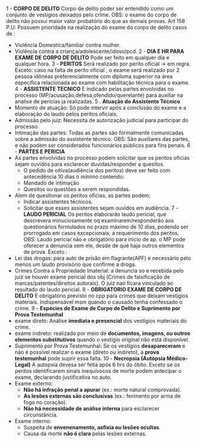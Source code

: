 1 - **CORPO DE DELITO**
Corpo de delito poder ser entendido como um conjunto de vestígios deixados pelo crime.
OBS: o exame do corpo de delito não possui maior valor probatório do que as demais provas.
Art 158 P.U: Possuem prioridade na realização do exame do corpo de delito casos de :
- Violência Domestica/familiar contra mulher.
- Violência contra a criança/adolescente/idoso/pcd.
2 - **DIA E HR PARA EXAME DE CORPO DE DELITO**
Pode ser feito em qualquer dia e qualquer hora.
3 - **PERITOS**
Será realizado por perito oficial -> em regra. Exceto: caso na falta de perito oficial , o exame será realizado por 2 pessoa idôneas preferencialmente com diploma superior na área específica relacionada ao exame com habilitação técnica para o exame.
4 - **ASSISTENTE TECNICO**
E indicado pelas partes envolvidas no processo (MP/acusação,defesa,ofendido/querelante) para auxiliar na analise de pericias ja realizadas.
5 . **Atuação do Assistente Técnico**
- Momento de atuação: Só pode intervir após a conclusão do exame e a elaboração do laudo pelos peritos oficiais.
- Admissão pelo juiz: Necessita de autorização judicial para participar do processo.
- Intimação das partes: Todas as partes são formalmente comunicadas sobre a admissão do assistente técnico.
OBS: São auxiliares das partes, e não podem ser considerados funcionários públicos para fins penais.
6 - **PARTES E PERICIA**
- As partes envolvidas no processo podem solicitar que os peritos oficias sejam ouvidos para esclarecer duvidas/responder a quesitos.
	- O pedido de oitiva(audiência dos peritos) deve ser feito com antecedência 10 dias o mínimo contendo:
	- Mandado de intimação
	- Quesitos ou questões a serem respondidas.
- Alem de questionar os peritos oficias, as partes podem;
	- Indicar assistentes técnicos.
	- Solicitar que esses assistentes sejam ouvidos em audiência.
7 - **LAUDO PERICIAL**
Os peritos elaborarão laudo pericial, que descrevera minuciosamente oq examinarem/responderão aos questionários formulados no prazo máximo de 10 dias, podendo ser prorrogado em casos excepcionais, a requerimento dos peritos.
OBS: Laudo pericial não e obrigatório para inicio de ap. o MP pode oferecer a denuncia sem ele, desde de que haja outros elementos de prova. Exceto : 
- Lei das drogas: para auto de prisão em flagrante(APF) e necessário pelo menos um laudo provisório que confirme a droga.
- Crimes Contra a Propriedade Imaterial: a denuncia so e recebida pelo juiz se houver exame pericial dos obj (Crimes de falsificação de marcas/patentes/direitos autorais).
O juiz nao ficara vinculado ao resultado do laudo pericial.
8 - **OBRIGATORIO EXAME DE CORPO DE DELITO**
E obrigatório previsto no cpp para crimes que deixam vestígios materiais. Indispensável msm quando o causado tenha confessado o crime.
9 - **Espécies de Exame de Corpo de Delito e Suprimento por Prova Testemunhal**
- exame direto: Análise **imediata e presencial** dos vestígios materiais do crime.
- exame indireto: realizado por meio de **documentos, imagens, ou outros elementos substitutivos** quando o vestígio original não está disponível.
- Suprimento por Prova Testemunhal: Se os vestígios **desapareceram** e não é possível realizar o exame (direto ou indireto), a **prova testemunhal** pode suprir essa falta.
10 - ****Necropsia (Autópsia Médico-Legal)****
A autopsia devesa ser feita após 6 hrs do óbito. Exceto se os peritos identificarem sinais inequívocos de morte podem antecipar o exame, declarando justificativa no auto.
- Exame externo:
	-  **Não há infração penal a apurar** (ex.: morte natural comprovada).
	- **As lesões externas são conclusivas** (ex.: ferimento por arma de fogo no coração).
	- **Não há necessidade de análise interna** para esclarecer circunstância.
- Exame interno:
	- Suspeita de **envenenamento, asfixia ou lesões ocultas**.
	- Causa da morte **não é clara** pelas lesões externas.
